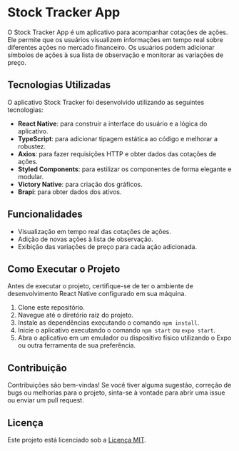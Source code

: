 # Stock Tracker App

O Stock Tracker App é um aplicativo para acompanhar cotações de ações. Ele permite que os usuários visualizem informações em tempo real sobre diferentes ações no mercado financeiro. Os usuários podem adicionar símbolos de ações à sua lista de observação e monitorar as variações de preço.

## Tecnologias Utilizadas

O aplicativo Stock Tracker foi desenvolvido utilizando as seguintes tecnologias:

- **React Native**: para construir a interface do usuário e a lógica do aplicativo.
- **TypeScript**: para adicionar tipagem estática ao código e melhorar a robustez.
- **Axios**: para fazer requisições HTTP e obter dados das cotações de ações.
- **Styled Components**: para estilizar os componentes de forma elegante e modular.
- **Victory Native**: para criação dos gráficos.
- **Brapi**: para obter dados dos ativos.

## Funcionalidades

- Visualização em tempo real das cotações de ações.
- Adição de novas ações à lista de observação.
- Exibição das variações de preço para cada ação adicionada.

## Como Executar o Projeto

Antes de executar o projeto, certifique-se de ter o ambiente de desenvolvimento React Native configurado em sua máquina.

1. Clone este repositório.
2. Navegue até o diretório raiz do projeto.
3. Instale as dependências executando o comando `npm install`.
4. Inicie o aplicativo executando o comando `npm start` ou `expo start`.
5. Abra o aplicativo em um emulador ou dispositivo físico utilizando o Expo ou outra ferramenta de sua preferência.

## Contribuição

Contribuições são bem-vindas! Se você tiver alguma sugestão, correção de bugs ou melhorias para o projeto, sinta-se à vontade para abrir uma issue ou enviar um pull request.

## Licença

Este projeto está licenciado sob a [Licença MIT](LICENSE).
